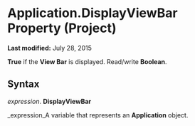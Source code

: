 
# Application.DisplayViewBar Property (Project)

 **Last modified:** July 28, 2015

 **True** if the **View Bar** is displayed. Read/write **Boolean**.

## Syntax

 _expression_. **DisplayViewBar**

 _expression_A variable that represents an  **Application** object.

